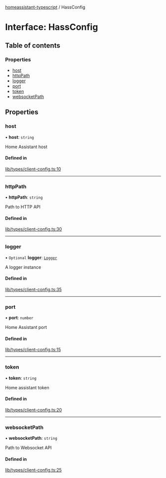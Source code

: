 [homeassistant-typescript](../README.md) / HassConfig

# Interface: HassConfig

## Table of contents

### Properties

- [host](HassConfig.md#host)
- [httpPath](HassConfig.md#httppath)
- [logger](HassConfig.md#logger)
- [port](HassConfig.md#port)
- [token](HassConfig.md#token)
- [websocketPath](HassConfig.md#websocketpath)

## Properties

### host

• **host**: `string`

Home Assistant host

#### Defined in

[lib/types/client-config.ts:10](https://github.com/benwainwright/hass-ts/blob/65947ed/src/lib/types/client-config.ts#L10)

___

### httpPath

• **httpPath**: `string`

Path to HTTP API

#### Defined in

[lib/types/client-config.ts:30](https://github.com/benwainwright/hass-ts/blob/65947ed/src/lib/types/client-config.ts#L30)

___

### logger

• `Optional` **logger**: [`Logger`](Logger.md)

A logger instance

#### Defined in

[lib/types/client-config.ts:35](https://github.com/benwainwright/hass-ts/blob/65947ed/src/lib/types/client-config.ts#L35)

___

### port

• **port**: `number`

Home Assistant port

#### Defined in

[lib/types/client-config.ts:15](https://github.com/benwainwright/hass-ts/blob/65947ed/src/lib/types/client-config.ts#L15)

___

### token

• **token**: `string`

Home assistant token

#### Defined in

[lib/types/client-config.ts:20](https://github.com/benwainwright/hass-ts/blob/65947ed/src/lib/types/client-config.ts#L20)

___

### websocketPath

• **websocketPath**: `string`

Path to Websocket API

#### Defined in

[lib/types/client-config.ts:25](https://github.com/benwainwright/hass-ts/blob/65947ed/src/lib/types/client-config.ts#L25)
